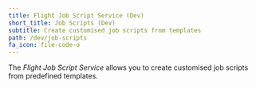 ```yaml
---
title: Flight Job Script Service (Dev)
short_title: Job Scripts (Dev)
subtitle: Create customised job scripts from templates
path: /dev/job-scripts
fa_icon: file-code-o
---
```

The *Flight Job Script Service* allows you to create
customised job scripts from predefined templates.

